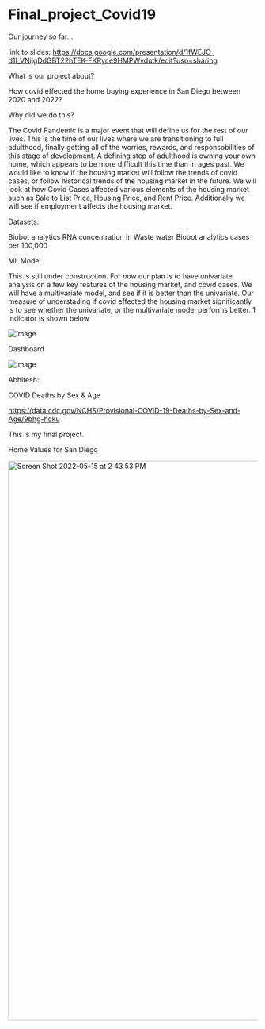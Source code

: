 # Final_project_Covid19




Our journey so far....

link to slides: https://docs.google.com/presentation/d/1fWEJO-d1I_VNijgDdGBT22hTEK-FKRyce9HMPWvdutk/edit?usp=sharing

What is our project about?

How covid effected the home buying experience in San Diego between 2020 and 2022?

Why did we do this?

The Covid Pandemic is a major event that will define us for the rest of our lives. This is the time of our lives where we are transitioning to full adulthood, finally getting all of the worries, rewards, and responsobilities of this stage of development. A defining step of adulthood is owning your own home, which appears to be more difficult this time than in ages past. We would like to know if the housing market will follow the trends of covid cases, or follow historical trends of the housing market in the future. We will look at how Covid Cases affected various elements of the housing market such as Sale to List Price, Housing Price, and Rent Price. Additionally we will see if employment affects the housing market.


Datasets:

Biobot analytics RNA concentration in Waste water
Biobot analytics cases per 100,000


ML Model

This is still under construction. For now our plan is to have univariate analysis on a few key features of the housing market, and covid cases. We will have a multivariate model, and see if it is better than the univariate. Our measure of understading if covid effected the housing market significantly is to see whether the univariate, or the multivariate model performs better. 1 indicator is shown below

![image](https://user-images.githubusercontent.com/68198233/168510099-dc1340c3-1c6a-4b2c-bfad-0854c74b45d4.png)

Dashboard

![image](https://user-images.githubusercontent.com/68198233/168511680-6d9ec811-8297-4089-b3c5-a6e6bae94e28.png)


Abhitesh:

COVID Deaths by Sex & Age

https://data.cdc.gov/NCHS/Provisional-COVID-19-Deaths-by-Sex-and-Age/9bhg-hcku


This is my final project.

Home Values for San Diego


<img width="1129" alt="Screen Shot 2022-05-15 at 2 43 53 PM" src="https://user-images.githubusercontent.com/95302013/168488888-ca882961-5d9f-4470-8b0c-ecbc23a9cc3c.png">


